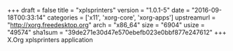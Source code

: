 +++
draft = false
title = "xplsprinters"
version = "1.0.1-5"
date = "2016-09-18T00:33:14"
categories = ['x11', 'xorg-core', 'xorg-apps']
upstreamurl = "http://xorg.freedesktop.org"
arch = "x86_64"
size = "6904"
usize = "49574"
sha1sum = "39de271e30d47e570ebefb023e0bbf877e247612"
+++
X.Org xplsprinters application